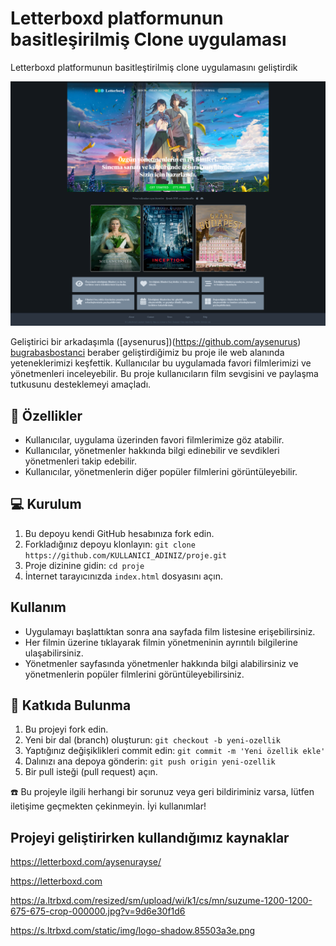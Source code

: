 # Letterboxd platformunun basitleşirilmiş Clone uygulaması

Letterboxd platformunun basitleştirilmiş clone uygulamasını geliştirdik

<img src="/assets/page-image.png"/>

Geliştirici bir arkadaşımla ([aysenurus])(https://github.com/aysenurus) [bugrabasbostanci](https://github.com/bugrabasbostanci) beraber geliştirdiğimiz bu proje ile web alanında yeteneklerimizi keşfettik. Kullanıcılar bu uygulamada favori filmlerimizi ve yönetmenleri inceleyebilir. Bu proje kullanıcıların film sevgisini ve paylaşma tutkusunu desteklemeyi amaçladı.

## 🚀 Özellikler

- Kullanıcılar, uygulama üzerinden favori filmlerimize göz atabilir.
- Kullanıcılar, yönetmenler hakkında bilgi edinebilir ve sevdikleri yönetmenleri takip edebilir.
- Kullanıcılar, yönetmenlerin diğer popüler filmlerini görüntüleyebilir.

## 💻 Kurulum

1. Bu depoyu kendi GitHub hesabınıza fork edin.
2. Forkladığınız depoyu klonlayın: `git clone https://github.com/KULLANICI_ADINIZ/proje.git`
3. Proje dizinine gidin: `cd proje`
4. İnternet tarayıcınızda `index.html` dosyasını açın.

## Kullanım

- Uygulamayı başlattıktan sonra ana sayfada film listesine erişebilirsiniz.
- Her filmin üzerine tıklayarak filmin yönetmeninin ayrıntılı bilgilerine ulaşabilirsiniz.
- Yönetmenler sayfasında yönetmenler hakkında bilgi alabilirsiniz ve yönetmenlerin popüler filmlerini görüntüleyebilirsiniz.

## 🤝 Katkıda Bulunma

1. Bu projeyi fork edin.
2. Yeni bir dal (branch) oluşturun: `git checkout -b yeni-ozellik`
3. Yaptığınız değişiklikleri commit edin: `git commit -m 'Yeni özellik ekle'`
4. Dalınızı ana depoya gönderin: `git push origin yeni-ozellik`
5. Bir pull isteği (pull request) açın.

☎️ Bu projeyle ilgili herhangi bir sorunuz veya geri bildiriminiz varsa, lütfen iletişime geçmekten çekinmeyin. İyi kullanımlar!

## Projeyi geliştirirken kullandığımız kaynaklar

https://letterboxd.com/aysenurayse/

https://letterboxd.com

https://a.ltrbxd.com/resized/sm/upload/wi/k1/cs/mn/suzume-1200-1200-675-675-crop-000000.jpg?v=9d6e30f1d6

https://s.ltrbxd.com/static/img/logo-shadow.85503a3e.png
